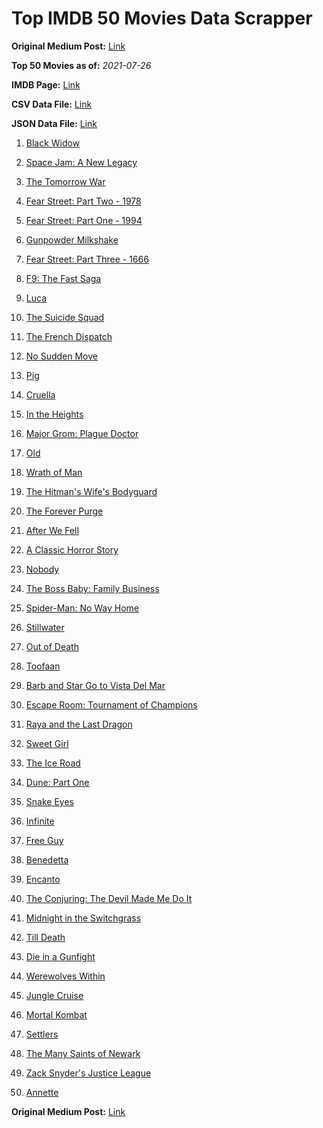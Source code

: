 # Top IMDB 50 Movies Data Scrapper

**Original Medium Post:** [Link](https://medium.com/@nishantsahoo/which-movie-should-i-watch-5c83a3c0f5b1) 

**Top 50 Movies as of:** _2021-07-26_

**IMDB Page:** [Link](http://www.imdb.com/search/title?release_date=2021,2021&title_type=feature)

**CSV Data File:** [Link](/Data/data.csv)

**JSON Data File:** [Link](/Data/data.json)

1. [Black Widow](https://www.imdb.com/title/tt3480822/?ref_=adv_li_tt)

2. [Space Jam: A New Legacy](https://www.imdb.com/title/tt3554046/?ref_=adv_li_tt)

3. [The Tomorrow War](https://www.imdb.com/title/tt9777666/?ref_=adv_li_tt)

4. [Fear Street: Part Two - 1978](https://www.imdb.com/title/tt9701940/?ref_=adv_li_tt)

5. [Fear Street: Part One - 1994](https://www.imdb.com/title/tt6566576/?ref_=adv_li_tt)

6. [Gunpowder Milkshake](https://www.imdb.com/title/tt8368408/?ref_=adv_li_tt)

7. [Fear Street: Part Three - 1666](https://www.imdb.com/title/tt9701942/?ref_=adv_li_tt)

8. [F9: The Fast Saga](https://www.imdb.com/title/tt5433138/?ref_=adv_li_tt)

9. [Luca](https://www.imdb.com/title/tt12801262/?ref_=adv_li_tt)

10. [The Suicide Squad](https://www.imdb.com/title/tt6334354/?ref_=adv_li_tt)

11. [The French Dispatch](https://www.imdb.com/title/tt8847712/?ref_=adv_li_tt)

12. [No Sudden Move](https://www.imdb.com/title/tt11525644/?ref_=adv_li_tt)

13. [Pig](https://www.imdb.com/title/tt11003218/?ref_=adv_li_tt)

14. [Cruella](https://www.imdb.com/title/tt3228774/?ref_=adv_li_tt)

15. [In the Heights](https://www.imdb.com/title/tt1321510/?ref_=adv_li_tt)

16. [Major Grom: Plague Doctor](https://www.imdb.com/title/tt7601480/?ref_=adv_li_tt)

17. [Old](https://www.imdb.com/title/tt10954652/?ref_=adv_li_tt)

18. [Wrath of Man](https://www.imdb.com/title/tt11083552/?ref_=adv_li_tt)

19. [The Hitman's Wife's Bodyguard](https://www.imdb.com/title/tt8385148/?ref_=adv_li_tt)

20. [The Forever Purge](https://www.imdb.com/title/tt10327252/?ref_=adv_li_tt)

21. [After We Fell](https://www.imdb.com/title/tt13069986/?ref_=adv_li_tt)

22. [A Classic Horror Story](https://www.imdb.com/title/tt12877640/?ref_=adv_li_tt)

23. [Nobody](https://www.imdb.com/title/tt7888964/?ref_=adv_li_tt)

24. [The Boss Baby: Family Business](https://www.imdb.com/title/tt6932874/?ref_=adv_li_tt)

25. [Spider-Man: No Way Home](https://www.imdb.com/title/tt10872600/?ref_=adv_li_tt)

26. [Stillwater](https://www.imdb.com/title/tt10696896/?ref_=adv_li_tt)

27. [Out of Death](https://www.imdb.com/title/tt12528166/?ref_=adv_li_tt)

28. [Toofaan](https://www.imdb.com/title/tt11045422/?ref_=adv_li_tt)

29. [Barb and Star Go to Vista Del Mar](https://www.imdb.com/title/tt3797512/?ref_=adv_li_tt)

30. [Escape Room: Tournament of Champions](https://www.imdb.com/title/tt9844522/?ref_=adv_li_tt)

31. [Raya and the Last Dragon](https://www.imdb.com/title/tt5109280/?ref_=adv_li_tt)

32. [Sweet Girl](https://www.imdb.com/title/tt10731768/?ref_=adv_li_tt)

33. [The Ice Road](https://www.imdb.com/title/tt3758814/?ref_=adv_li_tt)

34. [Dune: Part One](https://www.imdb.com/title/tt1160419/?ref_=adv_li_tt)

35. [Snake Eyes](https://www.imdb.com/title/tt8404256/?ref_=adv_li_tt)

36. [Infinite](https://www.imdb.com/title/tt6654210/?ref_=adv_li_tt)

37. [Free Guy](https://www.imdb.com/title/tt6264654/?ref_=adv_li_tt)

38. [Benedetta](https://www.imdb.com/title/tt6823148/?ref_=adv_li_tt)

39. [Encanto](https://www.imdb.com/title/tt2953050/?ref_=adv_li_tt)

40. [The Conjuring: The Devil Made Me Do It](https://www.imdb.com/title/tt7069210/?ref_=adv_li_tt)

41. [Midnight in the Switchgrass](https://www.imdb.com/title/tt11656220/?ref_=adv_li_tt)

42. [Till Death](https://www.imdb.com/title/tt11804152/?ref_=adv_li_tt)

43. [Die in a Gunfight](https://www.imdb.com/title/tt1697800/?ref_=adv_li_tt)

44. [Werewolves Within](https://www.imdb.com/title/tt9288692/?ref_=adv_li_tt)

45. [Jungle Cruise](https://www.imdb.com/title/tt0870154/?ref_=adv_li_tt)

46. [Mortal Kombat](https://www.imdb.com/title/tt0293429/?ref_=adv_li_tt)

47. [Settlers](https://www.imdb.com/title/tt9373688/?ref_=adv_li_tt)

48. [The Many Saints of Newark](https://www.imdb.com/title/tt8110232/?ref_=adv_li_tt)

49. [Zack Snyder's Justice League](https://www.imdb.com/title/tt12361974/?ref_=adv_li_tt)

50. [Annette](https://www.imdb.com/title/tt6217926/?ref_=adv_li_tt)

**Original Medium Post:** [Link](https://medium.com/@nishantsahoo/which-movie-should-i-watch-5c83a3c0f5b1) 
